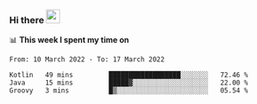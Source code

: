 ### Hi there <a href="https://www.gautamkrishnar.com/"><img src="https://media.giphy.com/media/hvRJCLFzcasrR4ia7z/giphy.gif" width="25px"></a>

📊 **This week I spent my time on**

<!--START_SECTION:waka-->

```text
From: 10 March 2022 - To: 17 March 2022

Kotlin   49 mins         ██████████████████░░░░░░░   72.46 %
Java     15 mins         █████▓░░░░░░░░░░░░░░░░░░░   22.00 %
Groovy   3 mins          █▒░░░░░░░░░░░░░░░░░░░░░░░   05.54 %
```

<!--END_SECTION:waka-->
